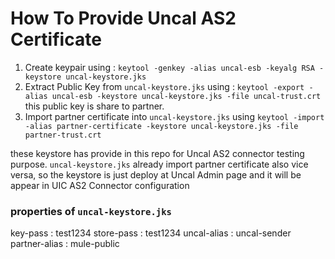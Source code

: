 # How To Provide Uncal AS2 Certificate
1. Create keypair using : `keytool -genkey -alias uncal-esb -keyalg RSA -keystore uncal-keystore.jks`
2. Extract Public Key from `uncal-keystore.jks` using : `keytool -export -alias uncal-esb -keystore uncal-keystore.jks -file uncal-trust.crt` this public key is share to partner.
3. Import partner certificate into `uncal-keystore.jks` using `keytool -import -alias partner-certificate -keystore uncal-keystore.jks -file partner-trust.crt`

these keystore has provide in this repo for Uncal AS2 connector testing purpose.
`uncal-keystore.jks` already import partner certificate also vice versa, so the keystore is just deploy at Uncal Admin page and it will be appear in UIC AS2 Connector configuration
### properties of `uncal-keystore.jks`
key-pass : test1234
store-pass : test1234
uncal-alias : uncal-sender
partner-alias : mule-public
